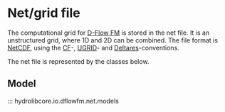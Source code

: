 # Net/grid file
The computational grid for [D-Flow FM](glossary.md#d-flow-fm) is stored in the net file.
It is an unstructured grid, where 1D and 2D can be combined. The file format is [NetCDF](glossary.md#netcdf),
using the [CF](glossary.md#cf-conventions)-, [UGRID](glossary.md#ugrid-conventions)-
and [Deltares](glossary.md#deltares-conventions)-conventions.

The net file is represented by the classes below.

## Model
::: hydrolibcore.io.dflowfm.net.models
